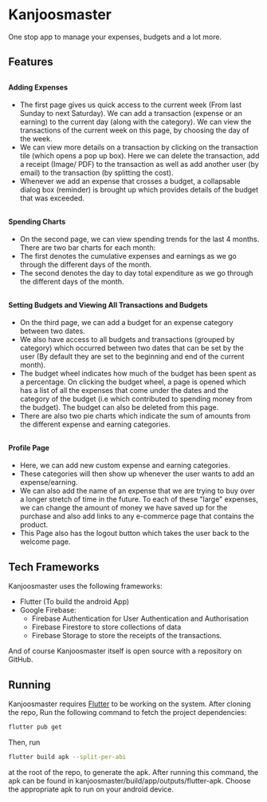 # Kanjoosmaster
 One stop app to manage your expenses, budgets and a lot more.

## Features 
## 
##

#### Adding Expenses
- The first page gives us quick access to the current week (From last Sunday to next Saturday). We can add a transaction (expense or an earning) to the current day (along with the category). We can view the transactions of the current week on this page, by choosing the day of the week.
- We can view more details on a transaction by clicking on the transaction tile (which opens a pop up box). Here we can delete the transaction, add a receipt (Image/ PDF) to the transaction as well as add another user (by email) to the transaction (by splitting the cost).
- Whenever we add an expense that crosses a budget, a collapsable dialog box (reminder) is brought up which provides details of the budget that was exceeded.

##
##

#### Spending Charts

- On the second page, we can view spending trends for the last 4 months.
There are two bar charts for each month: 
- The first denotes the cumulative expenses and earnings as we go through the different days of the month. 
- The second denotes the day to day total expenditure as we go through the different days of the month.

##
##

#### Setting Budgets and Viewing All Transactions and Budgets
- On the third page, we can add a budget for an expense category between two dates.
- We also have access to all budgets and transactions (grouped by category) which occurred between two dates that can be set by the user (By default they are set to the beginning and end of the current month).
- The budget wheel indicates how much of the budget has been spent as a percentage. On clicking the budget wheel, a page is opened which has a list of all the expenses that come under the dates and the category of the budget (i.e which contributed to spending money from the budget). The budget can also be deleted from this page.
- There are also two pie charts which indicate the sum of amounts from the different expense and earning categories.

##
##

#### Profile Page
- Here, we can add new custom expense and earning categories.
- These categories will then show up whenever the user wants to add an expense/earning.
- We can also add the name of an expense that we are trying to buy over a longer stretch of time in the future. To each of these "large" expenses, we can change the amount of money we have saved up for the purchase and also add links to any e-commerce page that contains the product.
- This Page also has the logout button which takes the user back to the welcome page.

## Tech Frameworks

Kanjoosmaster uses the following frameworks:

- Flutter (To build the android App)
- Google Firebase:
    - Firebase Authentication for User Authentication and Authorisation
    - Firebase Firestore to store collections of data
    - Firebase Storage to store the receipts of the transactions.


And of course Kanjoosmaster itself is open source with a repository on GitHub.

## Running

Kanjoosmaster requires [Flutter](https://docs.flutter.dev/get-started/install) to be working on the system.
After cloning the repo, Run the following command to fetch the project dependencies:
```sh
flutter pub get
```
Then, run
```sh
flutter build apk --split-per-abi
```
at the root of the repo, to generate the apk.
After running this command, the apk can be found in kanjoosmaster/build/app/outputs/flutter-apk. Choose the appropriate apk to run on your android device.

